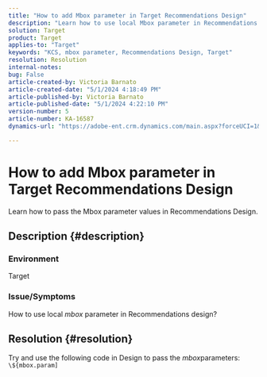 ```yaml
---
title: "How to add Mbox parameter in Target Recommendations Design"
description: "Learn how to use local Mbox parameter in Recommendations design."
solution: Target
product: Target
applies-to: "Target"
keywords: "KCS, mbox parameter, Recommendations Design, Target"
resolution: Resolution
internal-notes: 
bug: False
article-created-by: Victoria Barnato
article-created-date: "5/1/2024 4:18:49 PM"
article-published-by: Victoria Barnato
article-published-date: "5/1/2024 4:22:10 PM"
version-number: 5
article-number: KA-16587
dynamics-url: "https://adobe-ent.crm.dynamics.com/main.aspx?forceUCI=1&pagetype=entityrecord&etn=knowledgearticle&id=fe14847c-d607-ef11-9f89-000d3a372703"

---
```

# How to add Mbox parameter in Target Recommendations Design


Learn how to pass the Mbox parameter values in Recommendations Design.

## Description {#description}


### <b>Environment</b>

Target



### <b>Issue/Symptoms</b>

How to use local *mbox* parameter in Recommendations design?


## Resolution {#resolution}


Try and use the following code in Design to pass the *mbox*parameters:  `\${mbox.param]`
